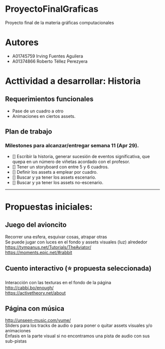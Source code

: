 # ProyectoFinalGraficas
Proyecto final de la materia gráficas computacionales 

# Autores
- A01745759 Irving Fuentes Aguilera
- A01374866 Roberto Téllez Perezyera

# Acttividad a desarrollar: Historia

## Requerimientos funcionales
* Pase de un cuadro a otro
* Animaciones en ciertos assets.

## Plan de trabajo
### Milestones para alcanzar/entregar semana 11 (Apr 29).
- [] Escribir la historia, generar sucesión de eventos significativa, que quepa en un número de viñetas acordado con el profesor.
- [] Tener un storyboard con entre 5 y 6 cuadros.
- [] Definir los assets a emplear por cuadro.
- [] Buscar y ya tener los assets escenario.
- [] Buscar y ya tener los assets no-escenario.


---
# Propuestas iniciales:

## Juego del avioncito
Recorrer una esfera, esquivar cosas, atrapar otras  
Se puede jugar con luces en el fondo y assets visuales (luz) alrededor  
https://tympanus.net/Tutorials/TheAviator/  
https://moments.epic.net/#rabbit

## Cuento interactivo (:star: propuesta seleccionada)
Interacción con las texturas en el fondo de la página  
http://cabbi.bo/enough/  
https://activetheory.net/about

## Página con música
http://unseen-music.com/yume/  
Sliders para los tracks de audio o para poner o quitar assets visuales y/o animaciones  
Énfasis en la parte visual si no encontramos una pista de audio con sus sub-pistas
